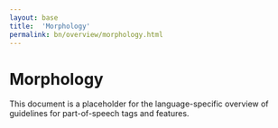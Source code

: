 ```yaml
---
layout: base
title:  'Morphology'
permalink: bn/overview/morphology.html
---
```


# Morphology

This document is a placeholder for the language-specific overview of
guidelines for part-of-speech tags and features.
